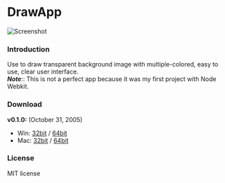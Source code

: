# DrawApp

![Screenshot](http://www.mediafire.com/convkey/26d2/54gkgtygn3ioynzzg.jpg?size_id=4 "Screenshot of Draw App")

### Introduction
Use to draw transparent background image with multiple-colored, easy to use, clear user interface.  
___Note___:: This is not a perfect app because it was my first project with Node Webkit.

### Download
**v0.1.0:** (October 31, 2005)
  * Win: [32bit](http://www.mediafire.com/download/cb57h4j233qq4u2/) / [64bit](http://www.mediafire.com/download/1vud7b3bdkny5vu/)
  * Mac: [32bit](http://www.mediafire.com/download/1ki7faz1edxn04w/) / [64bit](http://www.mediafire.com/download/4583ml4rx6t8qs0/)

### License
 MIT license
